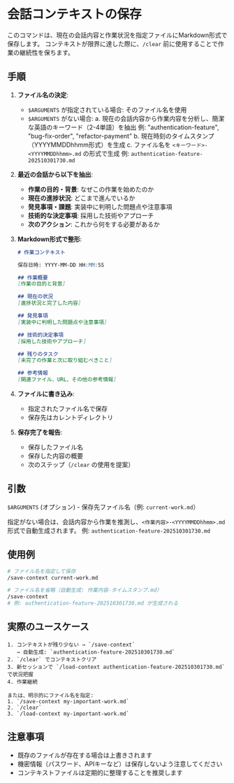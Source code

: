 # 会話コンテキストの保存

このコマンドは、現在の会話内容と作業状況を指定ファイルにMarkdown形式で保存します。
コンテキストが限界に達した際に、`/clear` 前に使用することで作業の継続性を保ちます。

## 手順

1. **ファイル名の決定**:
   - `$ARGUMENTS` が指定されている場合: そのファイル名を使用
   - `$ARGUMENTS` がない場合:
     a. 現在の会話内容から作業内容を分析し、簡潔な英語のキーワード（2-4単語）を抽出
        例: "authentication-feature", "bug-fix-order", "refactor-payment"
     b. 現在時刻のタイムスタンプ（YYYYMMDDhhmm形式）を生成
     c. ファイル名を `<キーワード>-<YYYYMMDDhhmm>.md` の形式で生成
        例: `authentication-feature-202510301730.md`

2. **最近の会話から以下を抽出**:
   - **作業の目的・背景**: なぜこの作業を始めたのか
   - **現在の進捗状況**: どこまで進んでいるか
   - **発見事項・課題**: 実装中に判明した問題点や注意事項
   - **技術的な決定事項**: 採用した技術やアプローチ
   - **次のアクション**: これから何をする必要があるか

3. **Markdown形式で整形**:
   ```markdown
   # 作業コンテキスト

   保存日時: YYYY-MM-DD HH:MM:SS

   ## 作業概要
   [作業の目的と背景]

   ## 現在の状況
   [進捗状況と完了した内容]

   ## 発見事項
   [実装中に判明した問題点や注意事項]

   ## 技術的決定事項
   [採用した技術やアプローチ]

   ## 残りのタスク
   [未完了の作業と次に取り組むべきこと]

   ## 参考情報
   [関連ファイル、URL、その他の参考情報]
   ```

4. **ファイルに書き込み**:
   - 指定されたファイル名で保存
   - 保存先はカレントディレクトリ

5. **保存完了を報告**:
   - 保存したファイル名
   - 保存した内容の概要
   - 次のステップ（`/clear` の使用を提案）

## 引数

`$ARGUMENTS` (オプション) - 保存先ファイル名（例: `current-work.md`）

指定がない場合は、会話内容から作業を推測し、`<作業内容>-<YYYYMMDDhhmm>.md` 形式で自動生成されます。
例: `authentication-feature-202510301730.md`

## 使用例

```bash
# ファイル名を指定して保存
/save-context current-work.md

# ファイル名を省略（自動生成: 作業内容-タイムスタンプ.md）
/save-context
# 例: authentication-feature-202510301730.md が生成される
```

## 実際のユースケース

```
1. コンテキストが残り少ない → `/save-context`
   → 自動生成: `authentication-feature-202510301730.md`
2. `/clear` でコンテキストクリア
3. 新セッションで `/load-context authentication-feature-202510301730.md` で状況把握
4. 作業継続

または、明示的にファイル名を指定:
1. `/save-context my-important-work.md`
2. `/clear`
3. `/load-context my-important-work.md`
```

## 注意事項

- 既存のファイルが存在する場合は上書きされます
- 機密情報（パスワード、APIキーなど）は保存しないよう注意してください
- コンテキストファイルは定期的に整理することを推奨します
